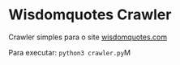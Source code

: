 # Wisdomquotes Crawler
Crawler simples para o site [wisdomquotes.com](http://wisdomquotes.com/)

Para executar: ``python3 crawler.py``M
